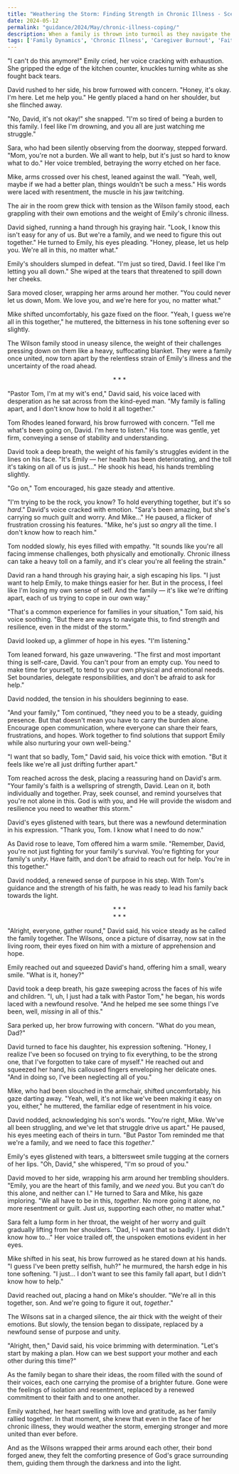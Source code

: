 ```yaml
---
title: "Weathering the Storm: Finding Strength in Chronic Illness - Scenario 13"
date: 2024-05-12
permalink: "guidance/2024/May/chronic-illness-coping/"
description: When a family is thrown into turmoil as they navigate the challenges of a loved one's chronic illness, they seek the guidance of Pastor Tom Rhodes to find a path forward that strengthens their bonds and their faith.
tags: ['Family Dynamics', 'Chronic Illness', 'Caregiver Burnout', 'Faith and Spirituality', 'Pastoral Guidance']
---
```

"I can't do this anymore!" Emily cried, her voice cracking with exhaustion. She gripped the edge of the kitchen counter, knuckles turning white as she fought back tears.

David rushed to her side, his brow furrowed with concern. "Honey, it's okay. I'm here. Let me help you." He gently placed a hand on her shoulder, but she flinched away.

"No, David, it's not okay!" she snapped. "I'm so tired of being a burden to this family. I feel like I'm drowning, and you all are just watching me struggle."

Sara, who had been silently observing from the doorway, stepped forward. "Mom, you're not a burden. We all want to help, but it's just so hard to know what to do." Her voice trembled, betraying the worry etched on her face.

Mike, arms crossed over his chest, leaned against the wall. "Yeah, well, maybe if we had a better plan, things wouldn't be such a mess." His words were laced with resentment, the muscle in his jaw twitching.

The air in the room grew thick with tension as the Wilson family stood, each grappling with their own emotions and the weight of Emily's chronic illness.

David sighed, running a hand through his graying hair. "Look, I know this isn't easy for any of us. But we're a family, and we need to figure this out together." He turned to Emily, his eyes pleading. "Honey, please, let us help you. We're all in this, no matter what."

Emily's shoulders slumped in defeat. "I'm just so tired, David. I feel like I'm letting you all down." She wiped at the tears that threatened to spill down her cheeks.

Sara moved closer, wrapping her arms around her mother. "You could never let us down, Mom. We love you, and we're here for you, no matter what."

Mike shifted uncomfortably, his gaze fixed on the floor. "Yeah, I guess we're all in this together," he muttered, the bitterness in his tone softening ever so slightly.

The Wilson family stood in uneasy silence, the weight of their challenges pressing down on them like a heavy, suffocating blanket. They were a family once united, now torn apart by the relentless strain of Emily's illness and the uncertainty of the road ahead.

<center>* * *</center>

"Pastor Tom, I'm at my wit's end," David said, his voice laced with desperation as he sat across from the kind-eyed man. "My family is falling apart, and I don't know how to hold it all together."

Tom Rhodes leaned forward, his brow furrowed with concern. "Tell me what's been going on, David. I'm here to listen." His tone was gentle, yet firm, conveying a sense of stability and understanding.

David took a deep breath, the weight of his family's struggles evident in the lines on his face. "It's Emily — her health has been deteriorating, and the toll it's taking on all of us is just..." He shook his head, his hands trembling slightly.

"Go on," Tom encouraged, his gaze steady and attentive.

"I'm trying to be the rock, you know? To hold everything together, but it's so _hard_." David's voice cracked with emotion. "Sara's been amazing, but she's carrying so much guilt and worry. And Mike..." He paused, a flicker of frustration crossing his features. "Mike, he's just so _angry_ all the time. I don't know how to reach him."

Tom nodded slowly, his eyes filled with empathy. "It sounds like you're all facing immense challenges, both physically and emotionally. Chronic illness can take a heavy toll on a family, and it's clear you're all feeling the strain."

David ran a hand through his graying hair, a sigh escaping his lips. "I just want to help Emily, to make things easier for her. But in the process, I feel like I'm losing my own sense of self. And the family — it's like we're drifting apart, each of us trying to cope in our own way."

"That's a common experience for families in your situation," Tom said, his voice soothing. "But there are ways to navigate this, to find strength and resilience, even in the midst of the storm."

David looked up, a glimmer of hope in his eyes. "I'm listening."

Tom leaned forward, his gaze unwavering. "The first and most important thing is self-care, David. You can't pour from an empty cup. You need to make time for yourself, to tend to your own physical and emotional needs. Set boundaries, delegate responsibilities, and don't be afraid to ask for help."

David nodded, the tension in his shoulders beginning to ease.

"And your family," Tom continued, "they need you to be a steady, guiding presence. But that doesn't mean you have to carry the burden alone. Encourage open communication, where everyone can share their fears, frustrations, and hopes. Work together to find solutions that support Emily while also nurturing your own well-being."

"I want that so badly, Tom," David said, his voice thick with emotion. "But it feels like we're all just drifting further apart."

Tom reached across the desk, placing a reassuring hand on David's arm. "Your family's faith is a wellspring of strength, David. Lean on it, both individually and together. Pray, seek counsel, and remind yourselves that you're not alone in this. God is with you, and He will provide the wisdom and resilience you need to weather this storm."

David's eyes glistened with tears, but there was a newfound determination in his expression. "Thank you, Tom. I know what I need to do now."

As David rose to leave, Tom offered him a warm smile. "Remember, David, you're not just fighting for your family's survival. You're fighting for your family's _unity_. Have faith, and don't be afraid to reach out for help. You're in this together."

David nodded, a renewed sense of purpose in his step. With Tom's guidance and the strength of his faith, he was ready to lead his family back towards the light.

<center>* * *</center>

<center>* * *</center>

"Alright, everyone, gather round," David said, his voice steady as he called the family together. The Wilsons, once a picture of disarray, now sat in the living room, their eyes fixed on him with a mixture of apprehension and hope.

Emily reached out and squeezed David's hand, offering him a small, weary smile. "What is it, honey?"

David took a deep breath, his gaze sweeping across the faces of his wife and children. "I, uh, I just had a talk with Pastor Tom," he began, his words laced with a newfound resolve. "And he helped me see some things I've been, well, _missing_ in all of this."

Sara perked up, her brow furrowing with concern. "What do you mean, Dad?"

David turned to face his daughter, his expression softening. "Honey, I realize I've been so focused on trying to fix everything, to be the strong one, that I've forgotten to take care of myself." He reached out and squeezed her hand, his calloused fingers enveloping her delicate ones. "And in doing so, I've been neglecting all of you."

Mike, who had been slouched in the armchair, shifted uncomfortably, his gaze darting away. "Yeah, well, it's not like we've been making it easy on you, either," he muttered, the familiar edge of resentment in his voice.

David nodded, acknowledging his son's words. "You're right, Mike. We've all been struggling, and we've let that struggle drive us apart." He paused, his eyes meeting each of theirs in turn. "But Pastor Tom reminded me that we're a family, and we need to face this _together_."

Emily's eyes glistened with tears, a bittersweet smile tugging at the corners of her lips. "Oh, David," she whispered, "I'm so proud of you."

David moved to her side, wrapping his arm around her trembling shoulders. "Emily, you are the heart of this family, and we _need_ you. But you can't do this alone, and neither can I." He turned to Sara and Mike, his gaze imploring. "We all have to be in this, _together_. No more going it alone, no more resentment or guilt. Just _us_, supporting each other, no matter what."

Sara felt a lump form in her throat, the weight of her worry and guilt gradually lifting from her shoulders. "Dad, I-I want that so badly. I just didn't know how to..." Her voice trailed off, the unspoken emotions evident in her eyes.

Mike shifted in his seat, his brow furrowed as he stared down at his hands. "I guess I've been pretty selfish, huh?" he murmured, the harsh edge in his tone softening. "I just... I don't want to see this family fall apart, but I didn't know how to help."

David reached out, placing a hand on Mike's shoulder. "We're all in this together, son. And we're going to figure it out, _together_."

The Wilsons sat in a charged silence, the air thick with the weight of their emotions. But slowly, the tension began to dissipate, replaced by a newfound sense of purpose and unity.

"Alright, then," David said, his voice brimming with determination. "Let's start by making a plan. How can we best support your mother and each other during this time?"

As the family began to share their ideas, the room filled with the sound of their voices, each one carrying the promise of a brighter future. Gone were the feelings of isolation and resentment, replaced by a renewed commitment to their faith and to one another.

Emily watched, her heart swelling with love and gratitude, as her family rallied together. In that moment, she knew that even in the face of her chronic illness, they would weather the storm, emerging stronger and more united than ever before.

And as the Wilsons wrapped their arms around each other, their bond forged anew, they felt the comforting presence of God's grace surrounding them, guiding them through the darkness and into the light.

